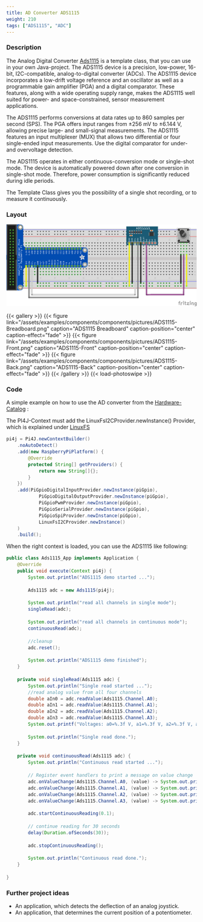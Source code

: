 ```yaml
---
title: AD Converter ADS1115
weight: 210
tags: ["ADS1115", "ADC"]
---
```


### Description

The Analog Digital Converter [Ads1115](https://github.com/Pi4J/pi4j-example-components/tree/main/src/main/java/com/pi4j/catalog/components/Ads1115.java) is a template class, that you can use in your own Java-project.
The ADS1115 device is a precision, low-power, 16-bit, I2C-compatible, analog-to-digital converter (ADCs). The ADS1115 device incorporates a low-drift voltage reference and an oscillator as well as a programmable gain amplifier (PGA) and
a digital comparator. These features, along with a wide operating supply range, makes the ADS1115 well suited for power- and space-constrained, sensor measurement applications.

The ADS1115 performs conversions at data rates up to 860 samples per second (SPS). The PGA offers input ranges from ±256 mV to ±6.144 V, allowing precise large- and small-signal measurements. The ADS1115 features an input multiplexer (MUX) that allows two 
differential or four single-ended input measurements. Use the digital comparator for under- and overvoltage detection.

The ADS1115 operates in either continuous-conversion mode or single-shot mode. The device is automatically powered down after one conversion in single-shot mode. Therefore, power consumption is significantly reduced during idle periods.

The Template Class gives you the possibility of a single shot recording, or to measure it continuously.

### Layout

![ADS1115 Layout](/assets/examples/components/components/Layout-ADS1115.png)

{{< gallery >}}
{{< figure link="/assets/examples/components/components/pictures/ADS1115-Breadboard.png" caption="ADS1115 Breadboard" caption-position="center" caption-effect="fade" >}}
{{< figure link="/assets/examples/components/components/pictures/ADS1115-Front.png" caption="ADS1115-Front" caption-position="center" caption-effect="fade" >}}
{{< figure link="/assets/examples/components/components/pictures/ADS1115-Back.png" caption="ADS1115-Back" caption-position="center" caption-effect="fade" >}}
{{< /gallery >}}
{{< load-photoswipe >}}

### Code

A simple example on how to use the AD converter from the [Hardware-Catalog](https://github.com/Pi4J/pi4j-example-components) :

The PI4J-Context must add the LinuxFsI2CProvider.newInstance() Provider, which is explained under [LinuxFS](/documentation/providers/linuxfs/)
```java
pi4j = Pi4J.newContextBuilder()
	.noAutoDetect()
	.add(new RaspberryPiPlatform() {
		@Override
		protected String[] getProviders() {
			return new String[]{};
		}
	})
	.add(PiGpioDigitalInputProvider.newInstance(piGpio),
			PiGpioDigitalOutputProvider.newInstance(piGpio),
			PiGpioPwmProvider.newInstance(piGpio),
			PiGpioSerialProvider.newInstance(piGpio),
			PiGpioSpiProvider.newInstance(piGpio),
			LinuxFsI2CProvider.newInstance()
	)
	.build();
```

When the right context is loaded, you can use the ADS1115 like following:

```java
public class Ads1115_App implements Application {
    @Override
    public void execute(Context pi4j) {
        System.out.println("ADS1115 demo started ...");

        Ads1115 adc = new Ads1115(pi4j);

        System.out.println("read all channels in single mode");
        singleRead(adc);

        System.out.println("read all channels in continuous mode");
        continuousRead(adc);

        //cleanup
        adc.reset();

        System.out.println("ADS1115 demo finished");
    }

    private void singleRead(Ads1115 adc) {
        System.out.println("Single read started ...");
        //read analog value from all four channels
        double aIn0 = adc.readValue(Ads1115.Channel.A0);
        double aIn1 = adc.readValue(Ads1115.Channel.A1);
        double aIn2 = adc.readValue(Ads1115.Channel.A2);
        double aIn3 = adc.readValue(Ads1115.Channel.A3);
        System.out.printf("Voltages: a0=%.3f V, a1=%.3f V, a2=%.3f V, a3=%.3f V%n", aIn0, aIn1, aIn2, aIn3);

        System.out.println("Single read done.");
    }

    private void continuousRead(Ads1115 adc) {
        System.out.println("Continuous read started ...");

        // Register event handlers to print a message on value change
        adc.onValueChange(Ads1115.Channel.A0, (value) -> System.out.printf("Value channel 0 : %.2f V%n", value));
        adc.onValueChange(Ads1115.Channel.A1, (value) -> System.out.printf("Value channel 1 : %.2f V%n", value));
        adc.onValueChange(Ads1115.Channel.A2, (value) -> System.out.printf("Value channel 2 : %.2f V%n", value));
        adc.onValueChange(Ads1115.Channel.A3, (value) -> System.out.printf("Value channel 3 : %.2f V%n", value));

        adc.startContinuousReading(0.1);

        // continue reading for 30 seconds
        delay(Duration.ofSeconds(30));

        adc.stopContinuousReading();

        System.out.println("Continuous read done.");
    }

}
```

### Further project ideas

- An application, which detects the deflection of an analog joystick.
- An application, that determines the current position of a potentiometer.
